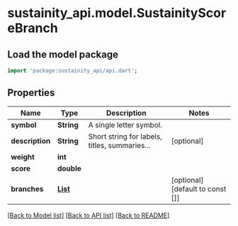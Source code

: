 # sustainity_api.model.SustainityScoreBranch

## Load the model package
```dart
import 'package:sustainity_api/api.dart';
```

## Properties
Name | Type | Description | Notes
------------ | ------------- | ------------- | -------------
**symbol** | **String** | A single letter symbol. | 
**description** | **String** | Short string for labels, titles, summaries... | [optional] 
**weight** | **int** |  | 
**score** | **double** |  | 
**branches** | [**List<SustainityScoreBranch>**](SustainityScoreBranch.md) |  | [optional] [default to const []]

[[Back to Model list]](../README.md#documentation-for-models) [[Back to API list]](../README.md#documentation-for-api-endpoints) [[Back to README]](../README.md)


